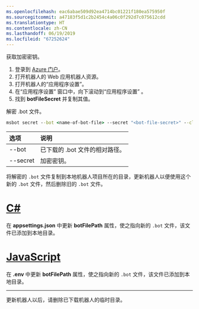 ```yaml
---
ms.openlocfilehash: eac6abae509d92ea4714bc01221f180ea575950f
ms.sourcegitcommit: a47183f5d1c2b2454c4a06c0f292d7c075612cdd
ms.translationtype: HT
ms.contentlocale: zh-CN
ms.lasthandoff: 06/19/2019
ms.locfileid: "67252624"
---
```

获取加密密钥。

1. 登录到 [Azure 门户](http://portal.azure.com/)。
1. 打开机器人的 Web 应用机器人资源。
1. 打开机器人的“应用程序设置”。 
1. 在“应用程序设置”  窗口中，向下滚动到“应用程序设置”  。
1. 找到 **botFileSecret** 并复制其值。

解密 .bot 文件。

```cmd
msbot secret --bot <name-of-bot-file> --secret "<bot-file-secret>" --clear
```

| 选项 | 说明 |
|:---|:---|
| --bot | 已下载的 .bot 文件的相对路径。 |
| --secret | 加密密钥。 |

将解密的 `.bot` 文件复制到本地机器人项目所在的目录，更新机器人以便使用这个新的 `.bot` 文件，然后删除旧的 `.bot` 文件。

# <a name="ctabcsharp"></a>[C#](#tab/csharp)

在 **appsettings.json** 中更新 **botFilePath** 属性，使之指向新的 `.bot` 文件，该文件已添加到本地目录。

# <a name="javascripttabjavascript"></a>[JavaScript](#tab/javascript)

在 **.env** 中更新 **botFilePath** 属性，使之指向新的 `.bot` 文件，该文件已添加到本地目录。

---

更新机器人以后，请删除已下载机器人的临时目录。